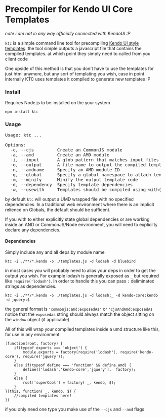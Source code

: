 ﻿# Precompiler for Kendo UI Core Templates

_note i am not in any way officially connected with KendoUI :P_

`ktc` is a simple command line tool for precompiling [Kendo UI style templates](https://github.com/telerik/kendo-ui-core). the tool simple outputs a 
javascript file that contains the compiled templates. at which point they simply need to called from you client code

One upside of this method is that you don't have to use the templates for just html anymore, but any sort of templating
 you wish, case in point internally KTC uses templates it compiled to generate new templates :P
### Install

Requires Node.js to be installed on the your system

	npm install ktc

### Usage

<pre>
Usage: ktc ...

Options:
  -c, --cjs			Create an CommonJS module								[boolean]
  -a, --amd			Create an AMD module									[boolean]
  -i, --input		A glob pattern that matches input files					[string]
  -o, --output		A file name to output the compiled templates			[string]
  -n, --amdname     Specify an AMD module ID								[string]
  -g, --global      Specify a global namespace to attach templates too		[string]
  -m, --minify		Minify the output template code							[boolean]
  -d, --dependency  Specify template dependencies							[string]
  -w, --usewith		Templates should be compiled using with() blocks		[boolean]
</pre>

by default `ktc` will output a UMD wrapped file with no specified dependencies. In a traditional web
environment where there is an implicit relience on Globals, the default should be sufficent.

If you with to either explicitly state global dependencies or are working inside an AND or CommonJS/Node 
environment, you will need to explicilty declare any dependencies.

#### Dependencies

Simply include any and all deps by module name

	ktc -i ./**/*.kendo -o ./templates.js -d lodash -d bluebird

in most cases you will probably need to alias your deps in order to get the output you wish. 
For example lodash is generally exposed as `_` but required like `require('lodash')`. In order 
to handle this you can pass `:` deliminated strings as dependencies.

	ktc -i ./**/*.kendo -o ./templates.js -d lodash:_ -d kendo-core:kendo -d jquery:$

the general format is `'commonjs:amd:exposedAs'` or `'cjsAndAmd:exposedAs` notice that the `exposedas` string 
should always match the object sitting on the `window` object (if applicable)

All of this will wrap your compiled templates inside a umd structure like this, for use in any environment

	(function(root, factory) {
		if(typeof exports === 'object') {
			module.exports = factory(require('lodash'), require('kendo-core'), require('jquery'));
		}
		else if(typeof define === 'function' && define.amd) {
			define(['lodash','kendo-core','jquery'],  factory);
		}
		else {
			root['superCool'] = factory( _, kendo, $);
		}
	}(this, function( _, kendo, $) {
		//compiled templates here!
	})

if you only need one type you make use of the `--cjs` and `--amd` flags
